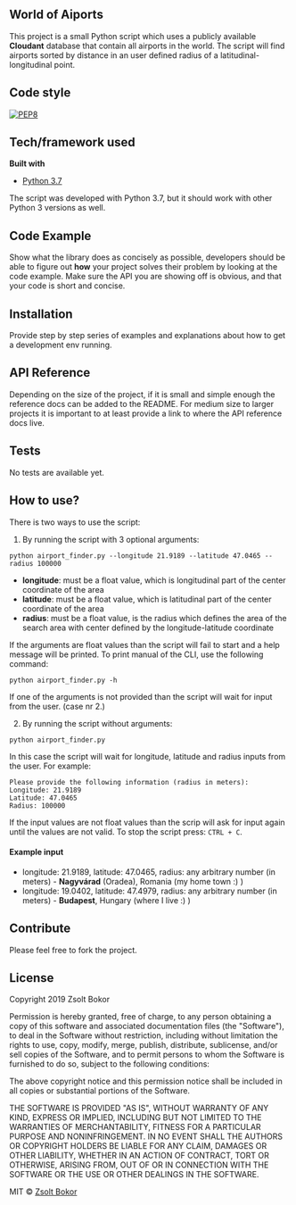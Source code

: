 ## World of Aiports
This project is a small Python script which uses a publicly available **Cloudant** database that contain all airports in 
the world. The script will find airports sorted by distance in an user defined radius of a latitudinal-longitudinal 
point.

## Code style
[![PEP8](https://img.shields.io/badge/code%20style-pep8-orange.svg)](https://www.python.org/dev/peps/pep-0008/)
 
 
## Tech/framework used
<b>Built with</b>
- [Python 3.7](https://www.python.org/downloads/release/python-370/)

The script was developed with Python 3.7, but it should work with other Python 3 versions as well.


## Code Example
Show what the library does as concisely as possible, developers should be able to figure out **how** your project solves their problem by looking at the code example. Make sure the API you are showing off is obvious, and that your code is short and concise.


## Installation
Provide step by step series of examples and explanations about how to get a development env running.


## API Reference
Depending on the size of the project, if it is small and simple enough the reference docs can be added to the README. For medium size to larger projects it is important to at least provide a link to where the API reference docs live.


## Tests
No tests are available yet.


## How to use?
There is two ways to use the script:
1. By running the script with 3 optional arguments:
```
python airport_finder.py --longitude 21.9189 --latitude 47.0465 --radius 100000
```
- **longitude**: must be a float value, which is longitudinal part of the center coordinate of the area
- **latitude**: must be a float value, which is latitudinal part of the center coordinate of the area
- **radius**: must be a float value, is the radius which defines the area of the search area with center defined by the 
longitude-latitude coordinate

If the arguments are float values than the script will fail to start and a help message will be printed.
To print manual of the CLI, use the following command:
```
python airport_finder.py -h
```
If one of the arguments is not provided than the script will wait for input from the user. (case nr 2.)

2. By running the script without arguments:
```
python airport_finder.py
```
In this case the script will wait for longitude, latitude and radius inputs from the user.
For example:
```
Please provide the following information (radius in meters):
Longitude: 21.9189
Latitude: 47.0465
Radius: 100000
```
If the input values are not float values than the scrip will ask for input again until the values are not valid.
To stop the script press: `CTRL + C`.

#### Example input
- longitude: 21.9189, latitude: 47.0465, radius: any arbitrary number (in meters) - **Nagyvárad** (Oradea), Romania (my home town :) )
- longitude: 19.0402, latitude: 47.4979, radius: any arbitrary number (in meters) - **Budapest**, Hungary (where I live :) )


## Contribute
Please feel free to fork the project.


## License
Copyright 2019 Zsolt Bokor

Permission is hereby granted, free of charge, to any person obtaining a copy of this software and associated documentation files (the "Software"), to deal in the Software without restriction, including without limitation the rights to use, copy, modify, merge, publish, distribute, sublicense, and/or sell copies of the Software, and to permit persons to whom the Software is furnished to do so, subject to the following conditions:

The above copyright notice and this permission notice shall be included in all copies or substantial portions of the Software.

THE SOFTWARE IS PROVIDED "AS IS", WITHOUT WARRANTY OF ANY KIND, EXPRESS OR IMPLIED, INCLUDING BUT NOT LIMITED TO THE WARRANTIES OF MERCHANTABILITY, FITNESS FOR A PARTICULAR PURPOSE AND NONINFRINGEMENT. IN NO EVENT SHALL THE AUTHORS OR COPYRIGHT HOLDERS BE LIABLE FOR ANY CLAIM, DAMAGES OR OTHER LIABILITY, WHETHER IN AN ACTION OF CONTRACT, TORT OR OTHERWISE, ARISING FROM, OUT OF OR IN CONNECTION WITH THE SOFTWARE OR THE USE OR OTHER DEALINGS IN THE SOFTWARE.


MIT © [Zsolt Bokor](https://github.com/zsoman)
